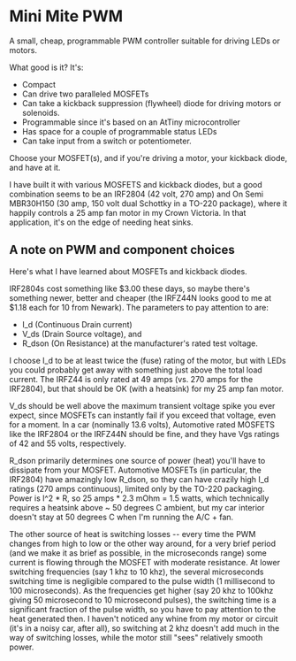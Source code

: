 Mini Mite PWM
=============

A small, cheap, programmable PWM controller suitable for driving
LEDs or motors.

What good is it?  It's:
* Compact
* Can drive two paralleled MOSFETs
* Can take a kickback suppression (flywheel) diode for driving motors or solenoids.
* Programmable since it's based on an AtTiny microcontroller
* Has space for a couple of programmable status LEDs
* Can take input from a switch or potentiometer.

Choose your MOSFET(s), and if you're driving a
motor, your kickback diode, and have at it.

I have built it with various MOSFETS and kickback diodes, but a good
combination seems to be an IRF2804 (42 volt, 270 amp) and On Semi MBR30H150
(30 amp, 150 volt dual Schottky in a TO-220 package), where it happily
controls a 25 amp fan motor in my Crown Victoria.  In that
application, it's on the edge of needing heat sinks.



A note on PWM and component choices
-----------------------------------
Here's what I have learned about MOSFETs and kickback diodes.

IRF2804s cost something like $3.00 these days, so maybe there's
something newer, better and cheaper (the IRFZ44N looks good to me at
$1.18 each for 10 from Newark).  The parameters to pay attention to
are:
* I_d (Continuous Drain current)
* V_ds (Drain Source voltage), and
* R_dson (On Resistance) at the manufacturer's rated test voltage.

I choose I_d to be at least twice the (fuse) rating of the motor, but
with LEDs you could probably get away with something just above the
total load current.  The IRFZ44 is only rated at 49 amps (vs. 270 amps
for the IRF2804), but that should be OK (with a heatsink) for my 25
amp fan motor.

V_ds should be well above the maximum transient voltage spike you ever
expect, since MOSFETs can instantly fail if you exceed that voltage,
even for a moment.  In a car (nominally 13.6 volts), Automotive rated
MOSFETS like the IRF2804 or the IRFZ44N should be fine, and they have
Vgs ratings of 42 and 55 volts, respectively.

R_dson primarily determines one source of power (heat) you'll have to
dissipate from your MOSFET.  Automotive MOSFETs (in particular, the
IRF2804) have amazingly low R_dson, so they can have crazily high I_d
ratings (270 amps continuous), limited only by the TO-220 packaging.
Power is I^2 * R, so 25 amps * 2.3 mOhm = 1.5 watts, which technically
requires a heatsink above ~ 50 degrees C ambient, but my car interior
doesn't stay at 50 degrees C when I'm running the A/C + fan.

The other source of heat is switching losses -- every time the PWM
changes from high to low or the other way around, for a very brief
period (and we make it as brief as possible, in the microseconds
range) some current is flowing through the MOSFET with moderate
resistance.  At lower switching frequencies (say 1 khz to 10 khz), the
several microseconds switching time is negligible compared to the
pulse width (1 millisecond to 100 microseconds).  As the frequencies
get higher (say 20 khz to 100khz giving 50 microsecond to 10
microsecond pulses), the switching time is a significant fraction of
the pulse width, so you have to pay attention to the heat generated
then.  I haven't noticed any whine from my motor or circuit (it's in a
noisy car, after all), so switching at 2 khz doesn't add much in the
way of switching losses, while the motor still "sees" relatively
smooth power.
